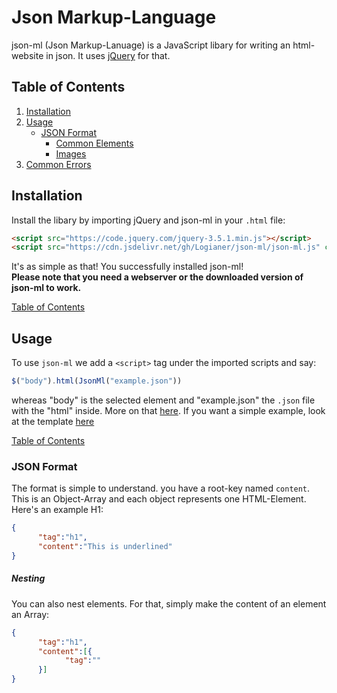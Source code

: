 # Json Markup-Language
json-ml (Json Markup-Lanuage) is a JavaScript libary for writing an html-website in json. It uses [jQuery](https://jquery.com) for that.

<a id="toc"></a>
## Table of Contents
1) [Installation](#install)
2) [Usage](#main)
      - [JSON Format](#format)
          - [Common Elements](#elements)
          - [Images](#image)
3) [Common Errors](#trouble)

## Installation
<a id="install"></a>
Install the libary by importing jQuery and json-ml in your `.html` file:
```html
<script src="https://code.jquery.com/jquery-3.5.1.min.js"></script>
<script src="https://cdn.jsdelivr.net/gh/Logianer/json-ml/json-ml.js" charset="utf-8"></script>
```
It's as simple as that! You successfully installed json-ml!   
**Please note that you need a webserver or the downloaded version of json-ml to work.**</p>
[Table of Contents](#toc)

## Usage
<a id="main"></a>
To use `json-ml` we add a `<script>` tag under the imported scripts and say:
```js
$("body").html(JsonMl("example.json"))
```
whereas "body" is the selected element and "example.json" the `.json` file with the "html" inside. More on that [here](#format). If you want a simple example, look at the template [here](https://github.com/Logianer/json-ml/tree/template)</p>
[Table of Contents](#toc)   
   
   
### JSON Format
<a id="format"></a>
The format is simple to understand. you have a root-key named `content`. This is an Object-Array and each object represents one HTML-Element. Here's an example H1:  
```json
{
      "tag":"h1",
      "content":"This is underlined"
}
```
##### Nesting
You can also nest elements. For that, simply make the content of an element an Array:
```json
{
      "tag":"h1",
      "content":[{
            "tag":""
      }]
}
```
